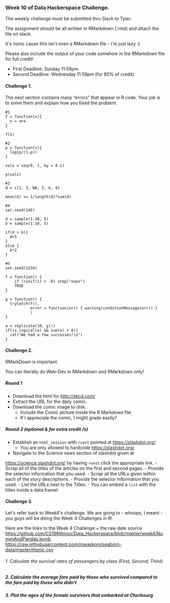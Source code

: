 ### Week 10 of Data Hackerspace Challenge.

The weekly challenge must be submitted thru Slack to Tyler.

The assignment should be all written in RMarkdown (.rmd) and attach the file on slack.

It's ironic cause this isn't even a RMarkdown file - I'm just lazy :)

Please also include the output of your code somehow in the RMarkdown file for full credit!

- First Deadline:   Sunday 11:59pm
- Second Deadline:  Wednesday 11:59pm  (for 80% of credit)

#### Challenge 1.

The next section contains many “errors” that appear in R code.
Your job is to solve them and explain how you fixed the problem.

```
#1
f = function(x){
  n = a+x
}

f(1)
```
```
#2
p = function(x){
  log(p/(1-p))
}

vals = seq(0, 1, by = 0.1)

p(vals)
```

```
#3
d = c(1, 3, NA, 5, 6, 9)

mean(d) == 1/length(d)*sum(d)
```

```
#4
set.seed(145)

d = sample(1:10, 5)
b = sample(1:10, 5)

if(d > b){
  d+5
}
else {
  b*2
}
```
```
#5
set.seed(1234)

f = function() {
    if (runif(1) > .8) stop("oops")
    TRUE
}

g = function() {
  tryCatch(f(),
           error = function(err) { warning(conditionMessage(err)) }
           )
}

a = replicate(10, g())
if(is.logical(a) && sum(a) > 0){
  cat("We had a few successes!\n")
}
```


#### Challenge 2.

RMarkDown is important.

You can literally do Web-Dev in RMarkdown and RMarkdown only!

##### Round 1
- Download the html for http://xkcd.com/
- Extract the URL for the daily comic.
- Download the comic image to disk.
  - Include the Comic picture inside the R Markdown file.
  - If I appreciate the comic, I might grade easily?

##### Round 2  (optional & for extra credit /s)
- Establish an ```html_session``` with ```rvest``` pointed at https://slashdot.org/.
  - You are only allowed to hardcode https://slashdot.org/
- Navigate to the Science news section of slashdot given at


https://science.slashdot.org/ by having ```rvest``` click the appropriate link. - Scrap all of the titles of the articles on the first and second pages. - Provide the selector information that you used. - Scrap all the URLs given within each of the story descriptions. - Provide the selector information that you used. - List the URLs next to the Titles. - You can embed a ```list``` with the titles inside a data.frame!

#### Challenge 3.

Let's refer back to Week4's challenge. We are going to - whoops, I meant - you guys will be doing the Week 4 Challenges in R!


Here are the links to the Week 4 Challenge + the raw date source
https://github.com/CS196Illinois/Data_Hackerspace/blob/master/week4/NumpyAndPandas.ipynb
https://raw.githubusercontent.com/mwaskom/seaborn-data/master/titanic.csv


###### 1. Calculate the survival rates of passengers by class (First, Second, Third)


##### 2. Calculate the average fare paid by those who survived compared to the fare paid by those who didn't


##### 3. Plot the ages of the female survivors that embarked at Cherbourg
